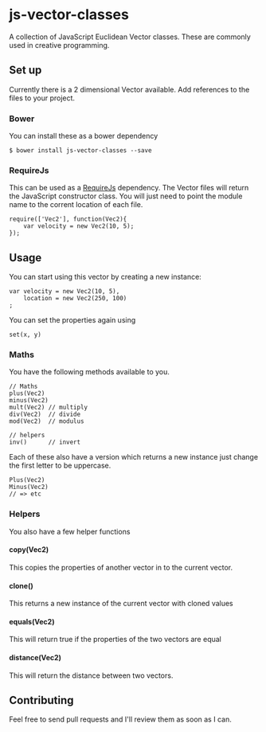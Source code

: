 js-vector-classes
=================

A collection of JavaScript Euclidean Vector classes. These are commonly
used in creative programming.

## Set up

Currently there is a 2 dimensional Vector available. Add references
to the files to your project.

### Bower
You can install these as a bower dependency

    $ bower install js-vector-classes --save

### RequireJs

This can be used as a [RequireJs](http://requirejs.org) dependency.
The Vector files will return the JavaScript constructor class. You
will just need to point the module name to the corrent location of
each file.

    require(['Vec2'], function(Vec2){
        var velocity = new Vec2(10, 5);
    });

## Usage

You can start using this vector by creating a new instance:

    var velocity = new Vec2(10, 5),
        location = new Vec2(250, 100)
    ;

You can set the properties again using

    set(x, y)

### Maths

You have the following methods available to you.

    // Maths
    plus(Vec2)
    minus(Vec2)
    mult(Vec2) // multiply
    div(Vec2)  // divide
    mod(Vec2)  // modulus

    // helpers
    inv()      // invert

Each of these also have a version which returns a new instance just
change the first letter to be uppercase.

    Plus(Vec2)
    Minus(Vec2)
    // => etc

### Helpers

You also have a few helper functions

#### copy(Vec2)
This copies the properties of another vector in to the current
vector.

#### clone()
This returns a new instance of the current vector with cloned values

#### equals(Vec2)
This will return true if the properties of the two vectors are equal

#### distance(Vec2)
This will return the distance between two vectors.

## Contributing
Feel free to send pull requests and I'll review them as soon as I can.

